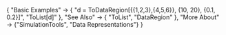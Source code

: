 {
  "Basic Examples" -> {
    "d = ToDataRegion[{{1,2,3},{4,5,6}}, {10, 20}, {0.1, 0.2}]",
    "ToList[d]"
    },
  "See Also" -> {
    "ToList", "DataRegion"
   },
  "More About" -> {"SimulationTools", "Data Representations"}
}
